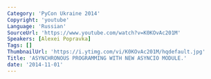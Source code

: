 ```yaml
---
Category: 'PyCon Ukraine 2014'
Copyright: 'youtube'
Language: 'Russian'
SourceUrl: 'https://www.youtube.com/watch?v=K0KOvAc201M'
Speakers: [Alexei Popravka]
Tags: []
ThumbnailUrl: 'https://i.ytimg.com/vi/K0KOvAc201M/hqdefault.jpg'
Title: 'ASYNCHRONOUS PROGRAMMING WITH NEW ASYNCIO MODULE.'
date: '2014-11-01'
---
```

